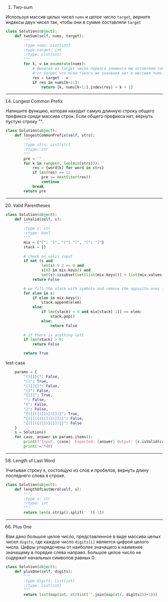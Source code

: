 1) Two-sum

Используя массив целых чисел `nums` и целое число `target`, верните
индексы двух чисел так, чтобы они в сумме составляли `target`

```python
class Solution(object):
    def twoSum(self, nums, target):
        """
        :type nums: List[int]
        :type target: int
        :rtype: List[int]
        """
        for k, v in enumerate(nums):
            # Вычитая из target число первого элемента мы оставляем такую часть
            # от target что если такого же значения нет в массиве nums то и решения нет
            res = target - v 
            if res in nums[k+1:]:
                return [k, nums[k+1:].index(res) + k + 1]
```

---

14) Longest Common Prefix

Напишите функцию, которая находит самую длинную строку общего префикса среди массива строк.
Если общего префикса нет, вернуть пустую строку "".


```python
class Solution(object):
    def longestCommonPrefix(self, strs):
        """
        :type strs: List[str]
        :rtype: str
        """
        pre = ''
        for k in range(0, len(min(strs))):
            res = {word[k] for word in strs}
            if len(res) == 1:
                pre += next(iter(res))
                continue
            break
        return pre
```

---

20) Valid Parentheses

```python
class Solution(object):
    def isValid(self, s):
        """
        :type s: str
        :rtype: bool
        """
        mix = {"{": "}", "(": ")", "[": "]"}
        stack = []
        
        # check on valis input 
        if not (s and
                len(s) % 2 == 0 and
                s[0] in mix.keys() and
                set(s).issubset(set(list(mix.keys()) + list(mix.values())))):
            return False

        # we fill the stack with symbols and remove the opposite ones from it
        for elem in s:
            if elem in mix.keys():
                stack.append(elem)
            else:
                if len(stack) > 0 and mix[stack[-1]] == elem:
                    stack.pop()
                else:
                    return False
                
        # if there is anything left
        if len(stack) > 0:
            return False

        return True
```

test-case

```python
    params = {
        "(){}}{": False, 
        "()": True, 
        "()[]{}": False, 
        "(]": False, 
        "{[]}": True, 
        "": False, 
        "{": False, 
        ")": False,
        "{([[({([])})]])}": True, 
        "{([[({([(])})]])}": False, 
        "{([[({([])})]])}}": False
    }
    s = Solution()
    for case, answer in params.items():
        print(f"Input: {case}  Expected: {answer} Output: {s.isValid(case)}")
        print('='*40)
```

---

58) Length of Last Word

Учитывая строку s, состоящую из слов и пробелов, вернуть длину последнего слова в строке.

```python
class Solution(object):
    def lengthOfLastWord(self, s):
        """
        :type s: str
        :rtype: int
        """
        return len(s.strip().split(' ')[-1])
```

---

66) Plus One

Вам дано большое целое число, представленное в виде массива целых чисел `digits`,
где каждое число `digits[i]` является цифрой целого числа. Цифры упорядочены от наиболее
значащего к наименее значащему в порядке слева направо. Большое целое число не содержит
начальных символов равных 0

```python
class Solution(object):
    def plusOne(self, digits):
        """
        :type digits: List[int]
        :rtype: List[int]
        """
        return list(map(int, str(int(''.join(map(str, digits)))+1)))
```


